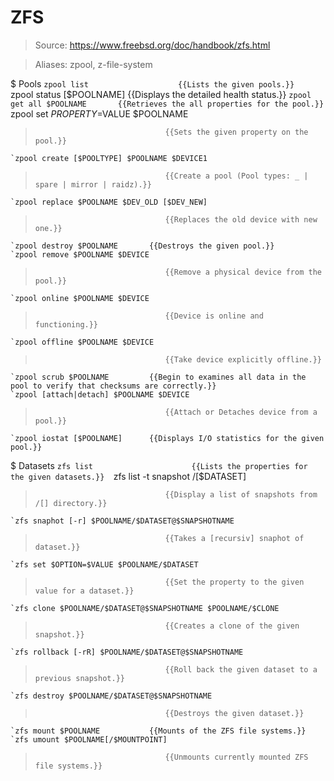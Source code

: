 # ZFS

> Source: https://www.freebsd.org/doc/handbook/zfs.html

> Aliases: zpool, z-file-system

$ Pools
    `zpool list                    {{Lists the given pools.}} 
    `zpool status [$POOLNAME]      {{Displays the detailed health status.}} 
    `zpool get all $POOLNAME       {{Retrieves the all properties for the pool.}} 
    `zpool set $PROPERTY=$VALUE $POOLNAME
>                                  {{Sets the given property on the pool.}} 
    `zpool create [$POOLTYPE] $POOLNAME $DEVICE1
>                                  {{Create a pool (Pool types: _ | spare | mirror | raidz).}} 
    `zpool replace $POOLNAME $DEV_OLD [$DEV_NEW]
>                                  {{Replaces the old device with new one.}} 
    `zpool destroy $POOLNAME       {{Destroys the given pool.}} 
    `zpool remove $POOLNAME $DEVICE
>                                  {{Remove a physical device from the pool.}} 
    `zpool online $POOLNAME $DEVICE
>                                  {{Device is online and functioning.}} 
    `zpool offline $POOLNAME $DEVICE
>                                  {{Take device explicitly offline.}} 
    `zpool scrub $POOLNAME         {{Begin to examines all data in the pool to verify that checksums are correctly.}} 
    `zpool [attach|detach] $POOLNAME $DEVICE
>                                  {{Attach or Detaches device from a pool.}} 
    `zpool iostat [$POOLNAME]      {{Displays I/O statistics for the given pool.}} 

$ Datasets
    `zfs list                      {{Lists the properties for the given datasets.}} 
    `zfs list -t snapshot /[$DATASET]
>                                  {{Display a list of snapshots from /[] directory.}} 
    `zfs snaphot [-r] $POOLNAME/$DATASET@$SNAPSHOTNAME
>                                  {{Takes a [recursiv] snaphot of dataset.}} 
    `zfs set $OPTION=$VALUE $POOLNAME/$DATASET
>                                  {{Set the property to the given value for a dataset.}} 
    `zfs clone $POOLNAME/$DATASET@$SNAPSHOTNAME $POOLNAME/$CLONE
>                                  {{Creates a clone of the given snapshot.}} 
    `zfs rollback [-rR] $POOLNAME/$DATASET@$SNAPSHOTNAME
>                                  {{Roll back the given dataset to a previous snapshot.}} 
    `zfs destroy $POOLNAME/$DATASET@$SNAPSHOTNAME
>                                  {{Destroys the given dataset.}} 
    `zfs mount $POOLNAME           {{Mounts of the ZFS file systems.}} 
    `zfs umount $POOLNAME[/$MOUNTPOINT]
>                                  {{Unmounts currently mounted ZFS file systems.}} 

